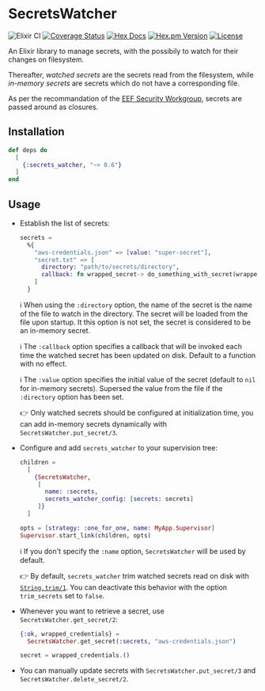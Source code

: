 # SecretsWatcher

![Elixir CI](https://github.com/ahamez/secrets_watcher/workflows/Elixir%20CI/badge.svg) [![Coverage Status](https://coveralls.io/repos/github/ahamez/secrets_watcher/badge.svg?branch=master)](https://coveralls.io/github/ahamez/secrets_watcher?branch=master) [![Hex Docs](https://img.shields.io/badge/hex-docs-brightgreen.svg)](https://hexdocs.pm/secrets_watcher/) [![Hex.pm Version](http://img.shields.io/hexpm/v/secrets_watcher.svg)](https://hex.pm/packages/secrets_watcher) [![License](https://img.shields.io/hexpm/l/secrets_watcher.svg)](https://github.com/ahamez/secrets_watcher/blob/master/LICENSE)

An Elixir library to manage secrets, with the possibily to watch for their changes on filesystem.

Thereafter, _watched secrets_ are the secrets read from the filesystem, while _in-memory secrets_ are secrets which do not have a corresponding file.

As per the recommandation of the [EEF Security Workgroup](https://erlef.github.io/security-wg/secure_coding_and_deployment_hardening/sensitive_data), secrets are passed around as closures.


## Installation

```elixir
def deps do
  [
    {:secrets_watcher, "~> 0.6"}
  ]
end
```

## Usage

* Establish the list of secrets:
    ```elixir
    secrets =
      %{
        "aws-credentials.json" => [value: "super-secret"],
        "secret.txt" => [
          directory: "path/to/secrets/directory",
          callback: fn wrapped_secret-> do_something_with_secret(wrapped_secret) end
        ]
      }
    ```
    ℹ️ When using the `:directory` option, the name of the secret is the name of the file to watch in the directory. The secret will be loaded from the file upon startup. It this option is not set, the secret is considered to be an in-memory secret.

    ℹ️ The `:callback` option specifies a callback that will be invoked each time the watched secret has been updated on disk. Default to a function with no effect.

    ℹ️ The `:value` option specifies the initial value of the secret (default to `nil` for in-memory secrets). Supersed the value from the file if the `:directory` option has been set.

    👉 Only watched secrets should be configured at initialization time, you can add in-memory secrets dynamically with `SecretsWatcher.put_secret/3`.


* Configure and add `secrets_watcher` to your supervision tree:
    ```elixir
    children =
      [
        {SecretsWatcher,
         [
           name: :secrets,
           secrets_watcher_config: [secrets: secrets]
         ]}
      ]

    opts = [strategy: :one_for_one, name: MyApp.Supervisor]
    Supervisor.start_link(children, opts)
    ```
    ℹ️ If you don't specify the `:name` option, `SecretsWatcher` will be used by default.

    👉 By default, `secrets_watcher` trim watched secrets read on disk with [`String.trim/1`](https://hexdocs.pm/elixir/1.13.2/String.html#trim/1). You can deactivate this behavior with the option `trim_secrets` set to `false`.

* Whenever you want to retrieve a secret, use `SecretsWatcher.get_secret/2`:
    ```elixir
    {:ok, wrapped_credentials} =
      SecretsWatcher.get_secret(:secrets, "aws-credentials.json")

    secret = wrapped_credentials.()
    ```

* You can manually update secrets with `SecretsWatcher.put_secret/3` and `SecretsWatcher.delete_secret/2`.
